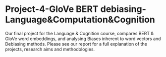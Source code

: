 # Project-4-GloVe BERT debiasing-Language&Computation&Cognition

Our final project for the Language & Cognition course, compares BERT & GloVe word embeddings, and analysing Biases inherent to word vectors and Debiasing methods. Please see our report for a full explanation of the projects, research aims and methodologies.
